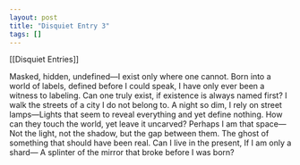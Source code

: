 ```yaml
---
layout: post
title: "Disquiet Entry 3"
tags: []
---
```


[[Disquiet Entries]]

Masked, hidden, undefined—I exist only where one cannot. Born into a world of labels, defined before I could speak, I have only ever been a witness to labeling. Can one truly exist, if existence is always named first? I walk the streets of a city I do not belong to. A night so dim, I rely on street lamps—Lights that seem to reveal everything and yet define nothing. How can they touch the world, yet leave it uncarved? Perhaps I am that space—Not the light, not the shadow, but the gap between them. The ghost of something that should have been real. Can I live in the present, If I am only a shard— A splinter of the mirror that broke before I was born?